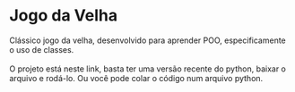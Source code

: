 # Jogo da Velha
Clássico jogo da velha, desenvolvido para aprender POO, especificamente o uso de classes.
<br><br>
O projeto está neste link, basta ter uma versão recente do python, baixar o arquivo e rodá-lo. Ou você pode colar o código num arquivo python.